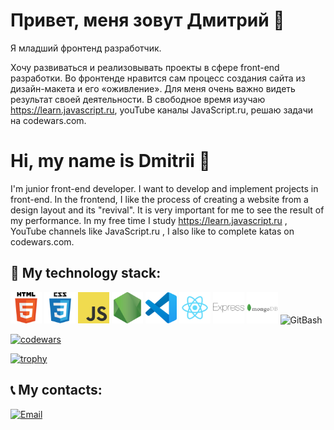 # Привет, меня зовут Дмитрий 👋
 Я младший фронтенд разработчик.

Хочу развиваться и реализовывать проекты в сфере front-end разработки. Во фронтенде нравится сам процесс создания сайта из дизайн-макета и его «оживление». Для меня очень важно видеть результат своей деятельности. 
В свободное время изучаю https://learn.javascript.ru, youTube каналы JavaScript.ru, решаю задачи на codewars.com. 

# Hi, my name is Dmitrii 👋
 I'm junior front-end developer.
I want to develop and implement projects in front-end. In the frontend, I like the process of creating a website from a design layout and its "revival". It is very important for me to see the result of my performance. In my free time I study https://learn.javascript.ru , YouTube channels like JavaScript.ru , I also like to complete katas on codewars.com.

## :wrench: My technology stack:
<img src="https://raw.githubusercontent.com/github/explore/80688e429a7d4ef2fca1e82350fe8e3517d3494d/topics/html/html.png" alt="HTML" width="50" height="50"/> <img src="https://raw.githubusercontent.com/github/explore/80688e429a7d4ef2fca1e82350fe8e3517d3494d/topics/css/css.png" alt="CSS3" width="50" height="50"/> <img src="https://raw.githubusercontent.com/github/explore/80688e429a7d4ef2fca1e82350fe8e3517d3494d/topics/javascript/javascript.png" alt="JavaScript" width="50" height="50"/> <img src="https://raw.githubusercontent.com/github/explore/80688e429a7d4ef2fca1e82350fe8e3517d3494d/topics/nodejs/nodejs.png" alt="NodeJS" width="50" height="50"/> <img src="https://raw.githubusercontent.com/github/explore/80688e429a7d4ef2fca1e82350fe8e3517d3494d/topics/visual-studio-code/visual-studio-code.png" alt="Visual Studio Code" width="50" height="50"/> <img src="https://raw.githubusercontent.com/github/explore/80688e429a7d4ef2fca1e82350fe8e3517d3494d/topics/react/react.png" alt="React" width="50" height="50"/> <img src="https://raw.githubusercontent.com/github/explore/80688e429a7d4ef2fca1e82350fe8e3517d3494d/topics/express/express.png" alt="ExpressJS" width="50" height="50"/> <img src="https://raw.githubusercontent.com/github/explore/80688e429a7d4ef2fca1e82350fe8e3517d3494d/topics/mongodb/mongodb.png" alt="MongoDB" width="50" height="50"/> <img src="https://mccarter.gallerycdn.vsassets.io/extensions/mccarter/start-git-bash/1.2.1/1499505567572/Microsoft.VisualStudio.Services.Icons.Default" alt="GitBash" width="50" height="50"/>

[![codewars](https://www.codewars.com/users/Korvin223/badges/small)](https://www.codewars.com/users/Korvin223)

[![trophy](https://github-profile-trophy.vercel.app/?username=Korvin22)](https://github.com/Korvin22/github-profile-trophy)

## :telephone_receiver: My contacts:
<a href="mailto:dmitry.gudemenko@yandex.ru"><img src="https://media.baamboozle.com/uploads/images/48459/1616410229_404721.png" alt="Email" width="40" height="40"/></a>
